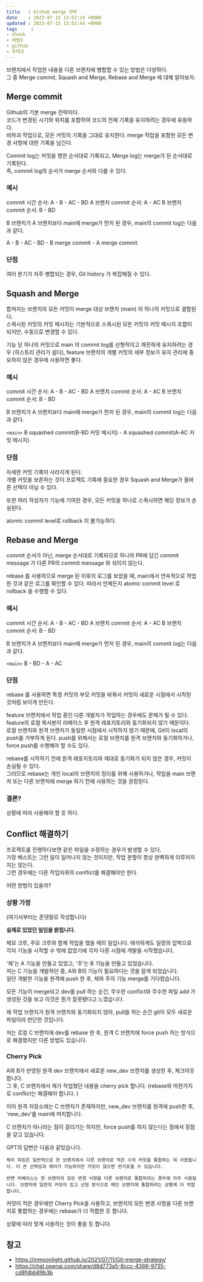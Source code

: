 ```yaml
---
title   : Github merge 전략
date    : 2023-07-15 13:52:24 +0900
updated : 2023-07-15 13:52:44 +0900
tags     : 
- shook
- 레벨3
- github
- 우테코
---
```


브랜치에서 작업한 내용을 다른 브랜치에 병합할 수 있는 방법은 다양하다.    
그 중 Merge commit, Squash and Merge, Rebase and Merge 에 대해 알아보자. 

## Merge commit

Github의 기본 merge 전략이다.   
코드가 변경된 시기와 위치를 포함하여 코드의 전체 기록을 유지하려는 경우에 유용하다.    
비파괴 작업으로, 모든 커밋의 기록을 그대로 유지한다. merge 작업을 포함한 모든 변경 사항에 대한 기록을 남긴다.    

Commit log는 커밋을 행한 순서대로 기록되고, Merge log는 merge가 된 순서대로 기록된다.    
즉, commit log의 순서가 merge 순서와 다를 수 있다. 

### 예시

commit 시간 순서: A - B - AC - BD
A 브랜치 commit 순서: A - AC
B 브랜치 commit 순서: B - BD

B 브랜치가 A 브랜치보다 main에 merge가 먼저 된 경우, main의 commit log는 다음과 같다.

A - B - AC - BD - B merge commit - A merge commit

### 단점

여러 분기가 자주 병합되는 경우, Git history 가 복잡해질 수 있다.    

## Squash and Merge

합쳐지는 브랜치의 모든 커밋이 merge 대상 브랜치 (main) 의 하나의 커밋으로 결합된다.    
스쿼시된 커밋의 커밋 메시지는 기본적으로 스쿼시된 모든 커밋의 커밋 메시지 조합이 되지만, 수동으로 변경할 수 있다.    

기능 당 하나의 커밋으로 main 의 commit log를 선형적이고 깨끗하게 유지하려는 경우 (히스토리 관리가 쉽다), feature 브랜치의 개별 커밋의 세부 정보가 유지 관리에 중요하지 않은 경우에 사용하면 좋다.    

### 예시

commit 시간 순서: A - B - AC - BD
A 브랜치 commit 순서: A - AC
B 브랜치 commit 순서: B - BD

B 브랜치가 A 브랜치보다 main에 merge가 먼저 된 경우, main의 commit log는 다음과 같다.

`<main>` 
B squashed commit(B-BD 커밋 메시지) - A squashed commit(A-AC 커밋 메시지)

### 단점

자세한 커밋 기록이 사라지게 된다.    
개별 커밋을 보존하는 것이 프로젝트 기록에 중요한 경우 Squash and Merge가 올바른 선택이 아닐 수 있다.    

또한 여러 작성자가 기능에 기여한 경우, 모든 커밋을 하나로 스쿼시하면 해당 정보가 손실된다.    

atomic commit level로 rollback 이 불가능하다.    

## Rebase and Merge

commit 순서가 아닌, merge 순서대로 기록되므로 하나의 PR에 담긴 commit message 가 다른 PR의 commit message 와 섞이지 않는다.    

rebase 를 사용하므로 merge 된 이후의 로그를 보았을 때, main에서 연속적으로 작업한 것과 같은 로그를 확인할 수 있다. 따라서 언제든지 atomic commit level 로 rollback 을 수행할 수 있다.    

### 예시

commit 시간 순서: A - B - AC - BD
A 브랜치 commit 순서: A - AC
B 브랜치 commit 순서: B - BD

B 브랜치가 A 브랜치보다 main에 merge가 먼저 된 경우, main의 commit log는 다음과 같다.

`<main>` 
B - BD - A - AC

### 단점

rebase 를 사용하면 특정 커밋의 부모 커밋을 바꿔서 커밋이 새로운 시점에서 시작된 것처럼 보이게 만든다.     

feature 브랜치에서 작업 중인 다른 개발자가 작업하는 경우에도 문제가 될 수 있다. feature의 로컬 복사본이 리베이스 후 원격 레포지토리와 동기화되지 않기 때문이다.    
로컬 브랜치와 원격 브랜치가 동일한 시점에서 시작하지 않기 때문에, Git이 local의 push를 거부하게 된다. push를 위해서는 로컬 브랜치를 원격 브랜치와 동기화하거나, force push를 수행해야 할 수도 있다.    

rebase를 시작하기 전에 원격 레포지토리와 제대로 동기화가 되지 않은 경우, 커밋이 손실될 수 있다.    
그러므로 rebase는 개인 local의 브랜치의 정리를 위해 사용하거나, 작업을 main 브랜치 또는 다른 브랜치에 merge 하기 전에 사용하는 것을 권장된다.    

### 결론?

상황에 따라 사용해야 할 듯 하다.    

## Conflict 해결하기

프로젝트를 진행하다보면 같은 파일을 수정하는 경우가 발생할 수 있다.    
가장 베스트는 그런 일이 일어나지 않는 것이지만, 작업 분할이 항상 완벽하게 이루어지지는 않는다.    
그런 경우에는 다른 작업자와의 conflict를 해결해야만 한다.    

어떤 방법이 있을까?

### 상황 가정

(여기서부터는 존댓말로 작성합니다)

**실제로 있었던 일임을 밝힙니다.**

체모 크루, 주모 크루와 함께 작업을 했을 때의 일입니다. 애석하게도 일정의 압박으로 각자 기능을 시작할 수 밖에 없었기에 각자 다른 시점에 개발을 시작했습니다.    

'체'는 A 기능을 만들고 있었고, '주'는 B 기능을 만들고 있었습니다.     
저는 C 기능을 개발하던 중, A와 B의 기능이 필요하다는 것을 알게 되었습니다.    
일단 개발한 기능을 원격에 push 한 후, 체와 주의 기능 merge를 기다렸습니다.    

모든 기능이 merge되고 dev를 pull 하는 순간, 무수한 conflict와 무수한 파일 add 가 생성된 것을 보고 이것은 뭔가 잘못됐다고 느꼈습니다.    

제 작업 브랜치가 원격 브랜치와 동기화되지 않아, pull을 하는 순간 git이 모두 새로운 파일이라 판단한 것입니다.

저는 로컬 C 브랜치에 dev를 rebase 한 후, 원격 C 브랜치에 force push 하는 방식으로 해결했지만 다른 방법도 있습니다.    

### Cherry Pick

A와 B가 반영된 원격 dev 브랜치에서 새로운 new_dev 브랜치를 생성한 후, 체크아웃합니다.    
그 후, C 브랜치에서 제가 작업했던 내용을 cherry pick 합니다. (rebase와 마찬가지로 conflict는 해결해야 합니다. )    

이미 원격 저장소에는 C 브랜치가 존재하지만, new_dev 브랜치를 원격에 push한 후, 'new_dev'를 main에 머지합니다.     

C 브랜치가 아니라는 점이 걸리기는 하지만, force push를 하지 않는다는 점에서 장점을 갖고 있습니다.    

GPT의 답변은 다음과 같았습니다.    

```text
체리 피킹은 일반적으로 한 브랜치에서 다른 브랜치로 적은 수의 커밋을 통합하는 데 사용됩니다. 더 큰 선택성과 제어가 가능하지만 커밋이 많으면 번거로울 수 있습니다.

반면 리베이스는 한 브랜치의 모든 변경 사항을 다른 브랜치로 통합하려는 경우에 자주 사용됩니다. 브랜치에 일련의 커밋이 있고 선형 방식으로 메인 브랜치에 통합하려는 상황에 더 적합합니다.
```

커밋이 적은 경우에만 Cherry Pick을 사용하고, 브랜치의 모든 변경 사항을 다른 브랜치로 통합하는 경우에는 rebase가 더 적합한 듯 합니다.     

상황에 따라 맞게 사용하는 것이 좋을 듯 합니다.     

## 참고
- https://inmoonlight.github.io/2021/07/11/Git-merge-strategy/
- https://chat.openai.com/share/d8d773a5-8ccc-4366-9735-cd8fdbb89b3b